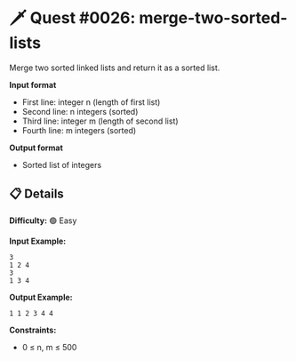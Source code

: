 # 🗡️ Quest #0026: merge-two-sorted-lists

Merge two sorted linked lists and return it as a sorted list.

**Input format**
- First line: integer n (length of first list)
- Second line: n integers (sorted)
- Third line: integer m (length of second list)
- Fourth line: m integers (sorted)

**Output format**
- Sorted list of integers

## 📋 Details  
**Difficulty:** 🟢 Easy

**Input Example:**  
```
3
1 2 4
3
1 3 4
```

**Output Example:**  
```
1 1 2 3 4 4
```

**Constraints:**  
- 0 ≤ n, m ≤ 500
